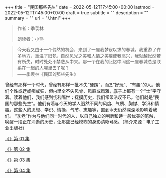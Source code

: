 +++
title = "民国那些先生"
date = 2022-05-12T17:45:00+00:00
lastmod = 2022-05-12T17:45:00+00:00
draft = true
subtitle = ""
description = ""
summary = ""
url = "/.html"
+++

> 作者：季羡林
>
> 朗读者：小熊

> 今天我又由于一个偶然的机会，来到了一座我梦寐以求的春城。我重游了许多地方，重温了旧梦。自然风光之美和人情之美越使我高兴，我就越怅然若有所失，时时处处不禁悲从中来。那一个在我的记忆中同这一座春城总是联系在一起的人哪里去了呢？  
> ——季羡林《民国的那些先生》

曾经有那样一个时代，曾经有那样一批不失“硬朗”，而又“好玩”、“有趣”的人。他们个性或迂或痴或狂，但内里全不失风骨、风趣或风雅，底子上都有一个“士”字守着。读着他们，我们感到恍若隔世；抚摸历史，我们常常浩叹不已。他们就是“民国的那些先生”。他们有着与今天的学人迥然不同的风度、气质、胸襟、学识和情趣。这些人的思想、学识、情操、气节、志趣等，直到今天仍然深深地影响着我们。 “季老”作为与他们同一时代的人，以自己独立的判断和诗一般优美的笔触，唤醒一段正在消逝的历史，让那些已经模糊的身影清晰可感。（简介来源：电子工业出版社）

[《》第 01 集](./-1.html)

[《》第 02 集](./-2.html)

[《》第 03 集](./-3.html)

[《》第 04 集](./-4.html)
